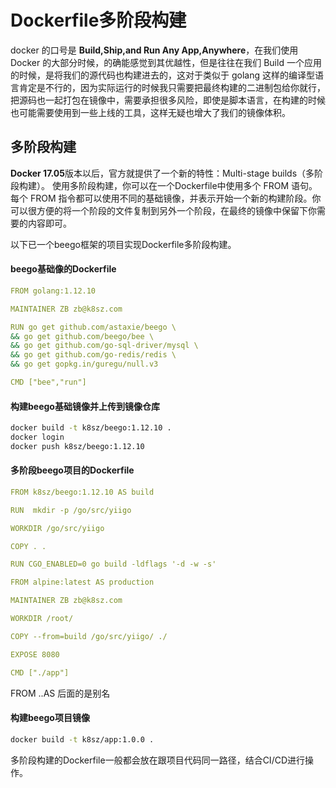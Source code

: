 # Dockerfile多阶段构建

docker 的口号是 **Build,Ship,and Run Any App,Anywhere**，在我们使用 Docker 的大部分时候，的确能感觉到其优越性，但是往往在我们 Build 一个应用的时候，是将我们的源代码也构建进去的，这对于类似于 golang 这样的编译型语言肯定是不行的，因为实际运行的时候我只需要把最终构建的二进制包给你就行，把源码也一起打包在镜像中，需要承担很多风险，即使是脚本语言，在构建的时候也可能需要使用到一些上线的工具，这样无疑也增大了我们的镜像体积。

## 多阶段构建
**Docker 17.05**版本以后，官方就提供了一个新的特性：Multi-stage builds（多阶段构建）。 使用多阶段构建，你可以在一个Dockerfile中使用多个 FROM 语句。每个 FROM 指令都可以使用不同的基础镜像，并表示开始一个新的构建阶段。你可以很方便的将一个阶段的文件复制到另外一个阶段，在最终的镜像中保留下你需要的内容即可。

以下已一个beego框架的项目实现Dockerfile多阶段构建。
#### beego基础像的Dockerfile
```yaml
FROM golang:1.12.10

MAINTAINER ZB zb@k8sz.com

RUN go get github.com/astaxie/beego \
&& go get github.com/beego/bee \
&& go get github.com/go-sql-driver/mysql \
&& go get github.com/go-redis/redis \
&& go get gopkg.in/guregu/null.v3 

CMD ["bee","run"]
```
#### 构建beego基础镜像并上传到镜像仓库
```bash
docker build -t k8sz/beego:1.12.10 .
docker login 
docker push k8sz/beego:1.12.10
```

#### 多阶段beego项目的Dockerfile
```yaml
FROM k8sz/beego:1.12.10 AS build

RUN  mkdir -p /go/src/yiigo

WORKDIR /go/src/yiigo

COPY . .

RUN CGO_ENABLED=0 go build -ldflags '-d -w -s'

FROM alpine:latest AS production

MAINTAINER ZB zb@k8sz.com

WORKDIR /root/

COPY --from=build /go/src/yiigo/ ./

EXPOSE 8080

CMD ["./app"]
```
FROM ..AS 后面的是别名
#### 构建beego项目镜像
```bash
docker build -t k8sz/app:1.0.0 .
```
多阶段构建的Dockerfile一般都会放在跟项目代码同一路径，结合CI/CD进行操作。
